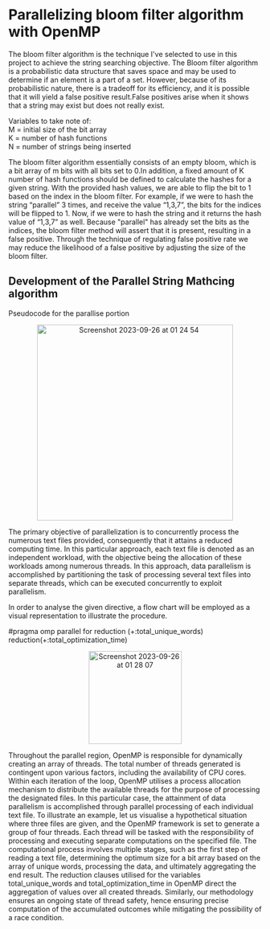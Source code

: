 <h1>Parallelizing bloom filter algorithm with OpenMP</h1>

The bloom filter algorithm is the technique I've selected to use in this project to achieve the string searching objective. The Bloom filter algorithm is a probabilistic data structure that saves space and may be used to determine if an element is a part of a set. However, because of its probabilistic nature, there is a tradeoff for its efficiency, and it is possible that it will yield a false positive result.False positives arise when it shows that a string may exist but does not really exist.

Variables to take note of:
\
M = initial size of the bit array
\
K = number of hash functions
\
N = number of strings being inserted

The bloom filter algorithm essentially consists of an empty bloom, which is a bit array of m bits with all bits set to 0.In addition, a fixed amount of K number of hash functions should be defined to calculate the hashes for a given string. With the provided hash values, we are able to flip the bit to 1 based on the index in the bloom filter. For example, if we were to hash the string “parallel” 3 times, and receive the value “1,3,7”, the bits for the indices will be flipped to 1. Now, if we were to hash the string and it returns the hash value of “1,3,7” as well. Because "parallel" has already set the bits as the indices, the bloom filter method will assert that it is present, resulting in a false positive. Through the technique of regulating false positive rate we may reduce the likelihood of a false positive by adjusting the size of the bloom filter.

<h2>Development of the Parallel String Mathcing algorithm</h2>

Pseudocode for the parallise portion
<p align="center">
<img width="390" alt="Screenshot 2023-09-26 at 01 24 54" src="https://github.com/jinyangjy/Bloom_filter_algorithm_with_OpenMP/assets/107976566/915a50c5-290c-490b-bf8a-bbd7dee9e25a">
</p>
The primary objective of parallelization is to concurrently process the numerous text files provided, consequently that it attains a reduced computing time. In this particular approach, each text file is denoted as an independent workload, with the objective being the allocation of these workloads among numerous threads. In this approach, data parallelism is accomplished by partitioning the task of processing several text files into separate threads, which can be executed concurrently to exploit parallelism.

In order to analyse the given directive, a flow chart will be employed as a visual representation to illustrate the procedure.

#pragma omp parallel for reduction (+:total_unique_words) reduction(+:total_optimization_time)

<p align="center">
<img width="185" alt="Screenshot 2023-09-26 at 01 28 07" src="https://github.com/jinyangjy/Bloom_filter_algorithm_with_OpenMP/assets/107976566/9370838e-8a8a-49ad-9fba-8f50d90a9a5b">
</p>
Throughout the parallel region, OpenMP is responsible for dynamically creating an array of threads. The total number of threads generated is contingent upon various factors, including the availability of CPU cores. Within each iteration of the loop, OpenMP utilises a process allocation mechanism to distribute the available threads for the purpose of processing the designated files. In this particular case, the attainment of data parallelism is accomplished through parallel processing of each individual text file. To illustrate an example, let us visualise a hypothetical situation where three files are given, and the OpenMP framework is set to generate a group of four threads. Each thread will be tasked with the responsibility of processing and executing separate computations on the specified file. The computational process involves multiple stages, such as the first step of reading a text file, determining the optimum size for a bit array based on the array of unique words, processing the data, and ultimately aggregating the end result. The reduction clauses utilised for the variables total_unique_words and total_optimization_time in OpenMP direct the aggregation of values over all created threads. Similarly, our methodology ensures an ongoing state of thread safety, hence ensuring precise computation of the accumulated outcomes while mitigating the possibility of a race condition.
